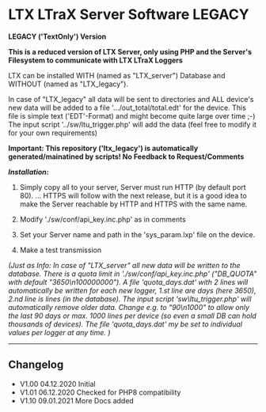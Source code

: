 # LTX LTraX Server Software **LEGACY** #
**LEGACY ('TextOnly') Version**

__This is a reduced version of LTX Server, only using PHP and the Server's Filesystem to communicate with LTX LTraX Loggers__

LTX can be installed WITH (named as "LTX_server") Database and WITHOUT (named as "LTX_legacy").

In case of "LTX_legacy" all data will be sent to directories and ALL device's new data will
be added to a file '.../out_total/total.edt' for the device.
This file is simple text ('EDT'-Format) and might become quite large over time ;-)
The input script '../sw/ltu_trigger.php' will add the data (feel free to modify it for your own requirements)

**Important: This repository ('ltx_legacy') is automatically generated/mainatined by scripts! No Feedback to Request/Comments**

***Installation:*** 

 1. Simply copy all to your server, Server must run HTTP (by default port 80). 
... HTTPS will follow with the next release, but it is a good idea to make the Server reachable by HTTP and HTTPS with the same name.

 2. Modify './sw/conf/api_key.inc.php' as in comments

 3. Set your Server name and path in the 'sys_param.lxp' file on the device. 

 4. Make a test transmission


_(Just as Info: In case of "LTX_server" all new data will be written to the database. There is a quota limit in
'./sw/conf/api_key.inc.php' ("DB_QUOTA" with default "3650\n100000000"). A file 'quota_days.dat' with 2 lines
will automatically be written for each new logger, 1.st line are days (here 3650), 2.nd line is lines (in the database).
The input script 'sw\ltu_trigger.php' will automatically remove older data.
Change e.g. to "90\n1000" to allow only the last 90 days or max. 1000 lines per device (so even a small DB can hold thousands of devices).
The file 'quota_days.dat' my be set to individual values per logger at any time. )_

---

## Changelog ##
- V1.00 04.12.2020 Initial
- V1.01 06.12.2020 Checked for PHP8 compatibility
- V1.10 09.01.2021 More Docs added

